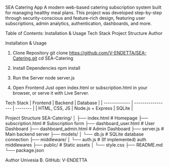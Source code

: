 SEA Catering App
A modern web-based catering subscription system built for managing healthy meal plans. This project was developed step-by-step through security-conscious and feature-rich design, featuring user subscriptions, admin analytics, authentication, dashboards, and more.

Table of Contents:
Installation & Usage
Tech Stack
Project Structure
Author

Installation & Usage
1. Clone Repository
git clone https://github.com/V-ENDETTA/SEA-Catering.git
cd SEA-Catering

2. Install Dependencies
npm install

3. Run the Server
node server.js

4. Open Frontend
Just open index.html or subscription.html in your browser, or serve it with Live Server.

Tech Stack
| Frontend      | Backend           | Database |
| ------------- | ----------------- | -------- |
| HTML, CSS, JS | Node.js + Express | SQLite   |

Project Structure
SEA-Catering/
│
├── index.html                  # Homepage
├── subscription.html           # Subscription form
├── dashboard_user.html         # User Dashboard
├── dashboard_admin.html        # Admin Dashboard
├── server.js                   # Main backend server
├── models/
│   └── db.js                   # SQLite database connection
├── middleware/
│   └── auth.js                 # (If implemented) auth middlewares
├── public/                     # Static assets
│   └── style.css
├── README.md
└── package.json

Author
Univesia B.
GitHub: V-ENDETTA
